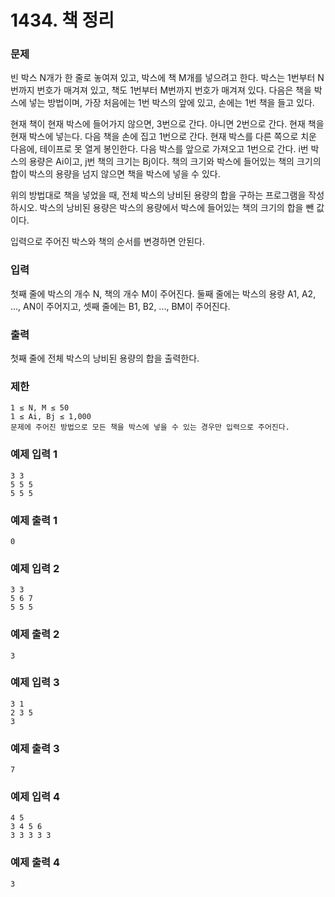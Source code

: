 # 1434. 책 정리

### 문제
빈 박스 N개가 한 줄로 놓여져 있고, 박스에 책 M개를 넣으려고 한다. 박스는 1번부터 N번까지 번호가 매겨져 있고, 책도 1번부터 M번까지 번호가 매겨져 있다. 다음은 책을 박스에 넣는 방법이며, 가장 처음에는 1번 박스의 앞에 있고, 손에는 1번 책을 들고 있다.

현재 책이 현재 박스에 들어가지 않으면, 3번으로 간다. 아니면 2번으로 간다.
현재 책을 현재 박스에 넣는다. 다음 책을 손에 집고 1번으로 간다.
현재 박스를 다른 쪽으로 치운 다음에, 테이프로 못 열게 봉인한다. 다음 박스를 앞으로 가져오고 1번으로 간다.
i번 박스의 용량은 Ai이고, j번 책의 크기는 Bj이다. 책의 크기와 박스에 들어있는 책의 크기의 합이 박스의 용량을 넘지 않으면 책을 박스에 넣을 수 있다.

위의 방법대로 책을 넣었을 때, 전체 박스의 낭비된 용량의 합을 구하는 프로그램을 작성하시오. 박스의 낭비된 용량은 박스의 용량에서 박스에 들어있는 책의 크기의 합을 뺀 값이다.

입력으로 주어진 박스와 책의 순서를 변경하면 안된다.

### 입력
첫째 줄에 박스의 개수 N, 책의 개수 M이 주어진다. 둘째 줄에는 박스의 용량 A1, A2, ..., AN이 주어지고, 셋째 줄에는 B1, B2, ..., BM이 주어진다.

### 출력
첫째 줄에 전체 박스의 낭비된 용량의 합을 출력한다.

### 제한
```
1 ≤ N, M ≤ 50
1 ≤ Ai, Bj ≤ 1,000
문제에 주어진 방법으로 모든 책을 박스에 넣을 수 있는 경우만 입력으로 주어진다.
```
### 예제 입력 1 
```
3 3
5 5 5
5 5 5
```
### 예제 출력 1 
```
0
```
### 예제 입력 2 
```
3 3
5 6 7
5 5 5
```
### 예제 출력 2 
```
3
```
### 예제 입력 3
```
3 1
2 3 5
3
```
### 예제 출력 3
```
7
```
### 예제 입력 4 
```
4 5
3 4 5 6
3 3 3 3 3
```
### 예제 출력 4 
```
3
```

